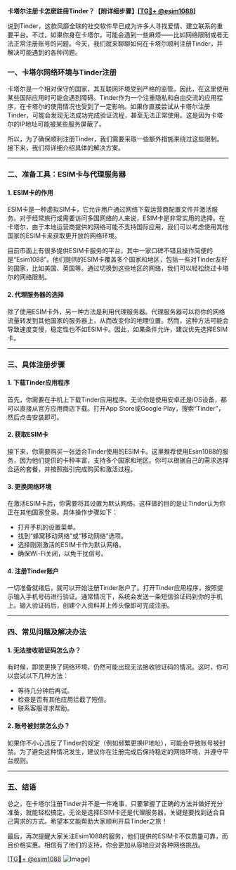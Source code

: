 **卡塔尔注册卡怎麽註冊Tinder？【附详细步骤】[[TG💪+ @esim1088](https://t.me/s/esim1088)]**

说到Tinder，这款风靡全球的社交软件早已成为许多人寻找爱情、建立联系的重要平台。不过，如果你身在卡塔尔，可能会遇到一些麻烦——比如网络限制或者无法正常注册账号的问题。今天，我们就来聊聊如何在卡塔尔顺利注册Tinder，并解决可能遇到的各种问题。

### 一、卡塔尔网络环境与Tinder注册

卡塔尔是一个相对保守的国家，其互联网环境受到严格的监管。因此，在这里使用某些国际应用时可能会遇到障碍。Tinder作为一个注重隐私和自由交流的应用程序，在卡塔尔的使用情况也受到了一定影响。如果你直接尝试从卡塔尔注册Tinder，可能会发现无法成功完成验证流程，甚至无法正常使用。这是因为卡塔尔的IP地址可能被某些服务屏蔽了。

所以，为了确保顺利注册Tinder，我们需要采取一些额外措施来绕过这些限制。接下来，我们将详细介绍具体的解决方案。

---

### 二、准备工具：ESIM卡与代理服务器

#### 1. ESIM卡的作用
ESIM卡是一种虚拟SIM卡，它允许用户通过网络下载运营商配置文件并激活服务。对于经常旅行或需要访问多国网络的人来说，ESIM卡是非常实用的选择。在卡塔尔，由于本地运营商提供的网络可能不支持国际应用，我们可以考虑使用其他国家的ESIM卡来获取更开放的网络环境。

目前市面上有很多提供ESIM卡服务的平台，其中一家口碑不错且操作简便的是“Esim1088”。他们提供的ESIM卡覆盖多个国家和地区，包括一些对Tinder友好的国家，比如美国、英国等。通过切换到这些地区的网络，我们可以轻松绕过卡塔尔的网络限制。

#### 2. 代理服务器的选择
除了使用ESIM卡外，另一种方法是利用代理服务器。代理服务器可以将你的网络流量转发到其他国家的服务器上，从而改变你的地理位置。然而，这种方法可能会导致速度变慢，稳定性也不如ESIM卡。因此，如果条件允许，建议优先选择ESIM卡。

---

### 三、具体注册步骤

#### 1. 下载Tinder应用程序
首先，你需要在手机上下载Tinder应用程序。无论你是使用安卓还是iOS设备，都可以直接从官方应用商店下载。打开App Store或Google Play，搜索“Tinder”，然后点击安装即可。

#### 2. 获取ESIM卡
接下来，你需要购买一张适合Tinder使用的ESIM卡。这里推荐使用Esim1088的服务，因为他们提供的卡种丰富，支持多个国家和地区。你可以根据自己的需求选择合适的套餐，并按照指引完成购买和激活过程。

#### 3. 更换网络环境
在激活ESIM卡后，你需要将其设置为默认网络。这样做的目的是让Tinder认为你正在其他国家登录。具体操作步骤如下：
   - 打开手机的设置菜单。
   - 找到“蜂窝移动网络”或“移动网络”选项。
   - 选择刚刚激活的ESIM卡作为默认网络。
   - 确保Wi-Fi关闭，以免干扰信号。

#### 4. 注册Tinder账户
一切准备就绪后，就可以开始注册Tinder账户了。打开Tinder应用程序，按照提示输入手机号码进行验证。通常情况下，系统会发送一条短信验证码到你的手机上。输入验证码后，创建个人资料并上传头像即可完成注册。

---

### 四、常见问题及解决办法

#### 1. 无法接收验证码怎么办？
有时候，即使更换了网络环境，仍然可能出现无法接收验证码的情况。这时，你可以尝试以下几种方法：
   - 等待几分钟后再试。
   - 检查是否有其他应用拦截了短信。
   - 联系客服寻求帮助。

#### 2. 账号被封禁怎么办？
如果你不小心违反了Tinder的规定（例如频繁更换IP地址），可能会导致账号被封禁。为了避免这种情况发生，建议你在注册完成后保持稳定的网络环境，并遵守平台规则。

---

### 五、结语

总之，在卡塔尔注册Tinder并不是一件难事，只要掌握了正确的方法并做好充分准备，就能轻松搞定。无论是选择ESIM卡还是代理服务器，关键是要找到适合自己需求的方式。希望本文能帮助大家顺利开启Tinder之旅！

最后，再次提醒大家关注Esim1088的服务，他们提供的ESIM卡不仅质量可靠，而且价格实惠。相信有了他们的支持，你会更加从容地应对各种网络挑战。

[[TG💪+ @esim1088](https://t.me/s/esim1088) ![Image](https://i.postimg.cc/4NQfJmqS/Snipaste-2025-05-13-00-14-12.png)]